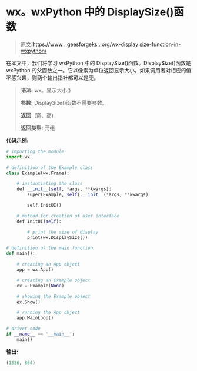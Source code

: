 # wx。wxPython 中的 DisplaySize()函数

> 原文:[https://www . geesforgeks . org/wx-display size-function-in-wxpython/](https://www.geeksforgeeks.org/wx-displaysize-function-in-wxpython/)

在本文中，我们将学习 wxPython 中的 DisplaySize()函数。DisplaySize()函数是 wxPython 的父函数之一。它以像素为单位返回显示大小。如果调用者对相应的值不感兴趣，则两个输出指针都可以是无。

> **语法:**
> wx。显示大小()
> 
> **参数:**
> DisplaySize()函数不需要参数。
> 
> **返回:**
> (宽、高)
> 
> **返回类型:**
> 元组

**代码示例:**

```py
# importing the module
import wx

# definition of the Example class
class Example(wx.Frame):

    # instantiating the class
    def __init__(self, *args, **kwargs):
        super(Example, self).__init__(*args, **kwargs)

        self.InitUI()

    # method for creation of user interface
    def InitUI(self):

        # print the size of display
        print(wx.DisplaySize())

# definition of the main function
def main():

    # creating an App object
    app = wx.App()

    # creating an Example object
    ex = Example(None)

    # showing the Example object
    ex.Show()

    # running the App object
    app.MainLoop()

# driver code
if __name__ == '__main__':
    main()
```

**输出:**

```py
(1536, 864)

```